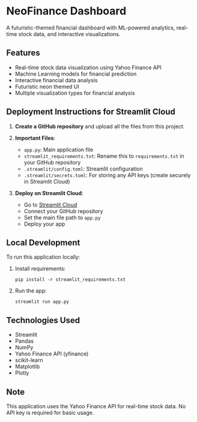 # NeoFinance Dashboard

A futuristic-themed financial dashboard with ML-powered analytics, real-time stock data, and interactive visualizations.

## Features

- Real-time stock data visualization using Yahoo Finance API
- Machine Learning models for financial prediction
- Interactive financial data analysis
- Futuristic neon themed UI
- Multiple visualization types for financial analysis

## Deployment Instructions for Streamlit Cloud

1. **Create a GitHub repository** and upload all the files from this project.

2. **Important Files**:
   - `app.py`: Main application file
   - `streamlit_requirements.txt`: Rename this to `requirements.txt` in your GitHub repository
   - `.streamlit/config.toml`: Streamlit configuration
   - `.streamlit/secrets.toml`: For storing any API keys (create securely in Streamlit Cloud)

3. **Deploy on Streamlit Cloud**:
   - Go to [Streamlit Cloud](https://streamlit.io/cloud)
   - Connect your GitHub repository
   - Set the main file path to `app.py`
   - Deploy your app

## Local Development

To run this application locally:

1. Install requirements:
   ```
   pip install -r streamlit_requirements.txt
   ```

2. Run the app:
   ```
   streamlit run app.py
   ```

## Technologies Used

- Streamlit
- Pandas
- NumPy
- Yahoo Finance API (yfinance)
- scikit-learn
- Matplotlib
- Plotly

## Note

This application uses the Yahoo Finance API for real-time stock data. No API key is required for basic usage.